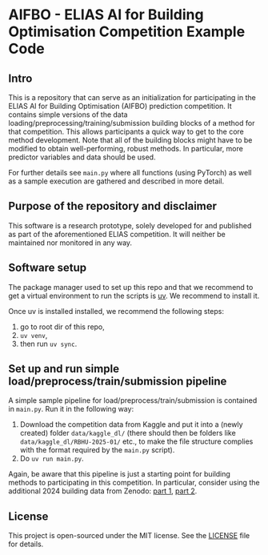 AIFBO - ELIAS AI for Building Optimisation Competition Example Code
===


Intro
---

This is a repository that can serve as an initialization for participating in the 
ELIAS AI for Building Optimisation (AIFBO) prediction competition. 
It contains simple versions of the data loading/preprocessing/training/submission building blocks of a method for that
competition. This allows
participants a quick way to get to the core method development. Note that all of the building blocks might have
to be modified to obtain well-performing, robust methods. 
In particular, more predictor variables and data should be used.

For further details see `main.py` where all functions (using PyTorch) as well as a sample execution are gathered and
described in more detail.

Purpose of the repository and disclaimer
---

This software is a research prototype, solely developed for and published as part of the aforementioned ELIAS competition.
It will neither be maintained nor monitored in any way.


Software setup
---

The package manager used to set up this repo and that we recommend to get a virtual environment to run the scripts 
is [uv](https://docs.astral.sh/uv/guides/install-python/). We recommend to install it.

Once uv is installed installed, we recommend the following steps:
1. go to root dir of this repo, 
2. `uv venv`,
3. then run `uv sync`.


Set up and run simple load/preprocess/train/submission pipeline
---

A simple sample pipeline for load/preprocess/train/submission is contained in `main.py`. Run it in the following way:

1. Download the competition data from Kaggle and put it into a (newly created) folder `data/kaggle_dl/` (there should then be folders like
`data/kaggle_dl/RBHU-2025-01/` etc., 
to make the file structure complies with the format required by the `main.py` script).
2. Do `uv run main.py`.

Again, be aware that this pipeline is just a starting point for building methods to participating in this competition.
In particular, consider using the additional 2024 building data from Zenodo: [part 1](https://zenodo.org/records/12590466), 
[part 2](https://zenodo.org/records/14591934).


License
---

This project is open-sourced under the MIT license. See the
[LICENSE](LICENSE) file for details.